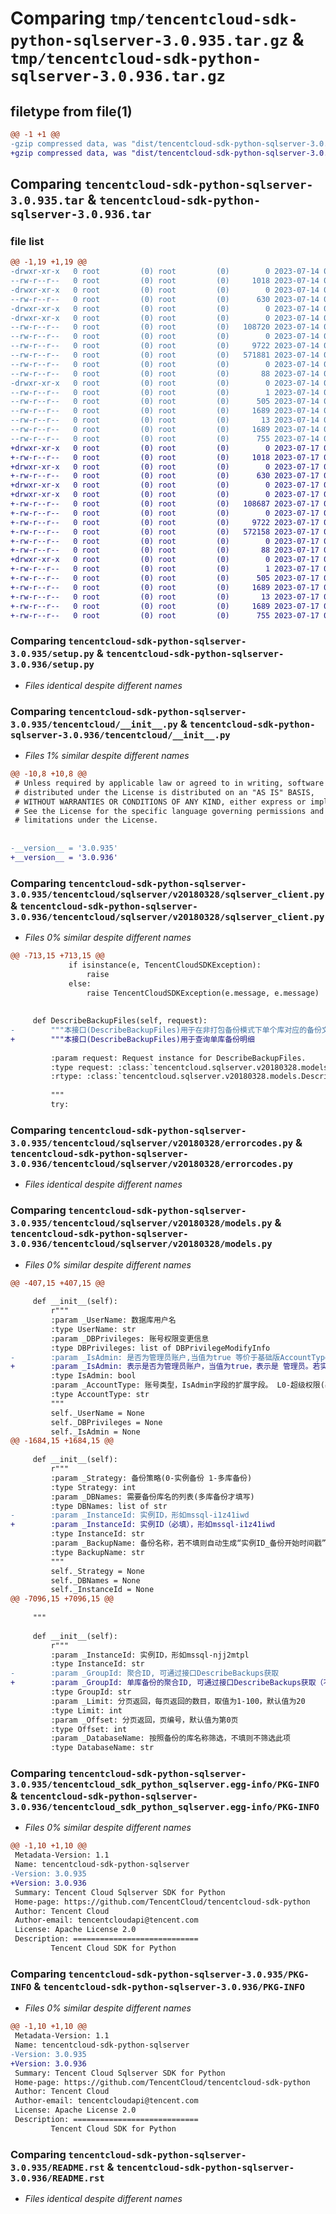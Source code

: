 # Comparing `tmp/tencentcloud-sdk-python-sqlserver-3.0.935.tar.gz` & `tmp/tencentcloud-sdk-python-sqlserver-3.0.936.tar.gz`

## filetype from file(1)

```diff
@@ -1 +1 @@
-gzip compressed data, was "dist/tencentcloud-sdk-python-sqlserver-3.0.935.tar", last modified: Fri Jul 14 00:37:31 2023, max compression
+gzip compressed data, was "dist/tencentcloud-sdk-python-sqlserver-3.0.936.tar", last modified: Mon Jul 17 00:34:17 2023, max compression
```

## Comparing `tencentcloud-sdk-python-sqlserver-3.0.935.tar` & `tencentcloud-sdk-python-sqlserver-3.0.936.tar`

### file list

```diff
@@ -1,19 +1,19 @@
-drwxr-xr-x   0 root         (0) root         (0)        0 2023-07-14 00:37:31.000000 tencentcloud-sdk-python-sqlserver-3.0.935/
--rw-r--r--   0 root         (0) root         (0)     1018 2023-07-14 00:37:31.000000 tencentcloud-sdk-python-sqlserver-3.0.935/setup.py
-drwxr-xr-x   0 root         (0) root         (0)        0 2023-07-14 00:37:31.000000 tencentcloud-sdk-python-sqlserver-3.0.935/tencentcloud/
--rw-r--r--   0 root         (0) root         (0)      630 2023-07-14 00:37:31.000000 tencentcloud-sdk-python-sqlserver-3.0.935/tencentcloud/__init__.py
-drwxr-xr-x   0 root         (0) root         (0)        0 2023-07-14 00:37:31.000000 tencentcloud-sdk-python-sqlserver-3.0.935/tencentcloud/sqlserver/
-drwxr-xr-x   0 root         (0) root         (0)        0 2023-07-14 00:37:31.000000 tencentcloud-sdk-python-sqlserver-3.0.935/tencentcloud/sqlserver/v20180328/
--rw-r--r--   0 root         (0) root         (0)   108720 2023-07-14 00:37:31.000000 tencentcloud-sdk-python-sqlserver-3.0.935/tencentcloud/sqlserver/v20180328/sqlserver_client.py
--rw-r--r--   0 root         (0) root         (0)        0 2023-07-14 00:37:31.000000 tencentcloud-sdk-python-sqlserver-3.0.935/tencentcloud/sqlserver/v20180328/__init__.py
--rw-r--r--   0 root         (0) root         (0)     9722 2023-07-14 00:37:31.000000 tencentcloud-sdk-python-sqlserver-3.0.935/tencentcloud/sqlserver/v20180328/errorcodes.py
--rw-r--r--   0 root         (0) root         (0)   571881 2023-07-14 00:37:31.000000 tencentcloud-sdk-python-sqlserver-3.0.935/tencentcloud/sqlserver/v20180328/models.py
--rw-r--r--   0 root         (0) root         (0)        0 2023-07-14 00:37:31.000000 tencentcloud-sdk-python-sqlserver-3.0.935/tencentcloud/sqlserver/__init__.py
--rw-r--r--   0 root         (0) root         (0)       88 2023-07-14 00:37:31.000000 tencentcloud-sdk-python-sqlserver-3.0.935/setup.cfg
-drwxr-xr-x   0 root         (0) root         (0)        0 2023-07-14 00:37:31.000000 tencentcloud-sdk-python-sqlserver-3.0.935/tencentcloud_sdk_python_sqlserver.egg-info/
--rw-r--r--   0 root         (0) root         (0)        1 2023-07-14 00:37:31.000000 tencentcloud-sdk-python-sqlserver-3.0.935/tencentcloud_sdk_python_sqlserver.egg-info/dependency_links.txt
--rw-r--r--   0 root         (0) root         (0)      505 2023-07-14 00:37:31.000000 tencentcloud-sdk-python-sqlserver-3.0.935/tencentcloud_sdk_python_sqlserver.egg-info/SOURCES.txt
--rw-r--r--   0 root         (0) root         (0)     1689 2023-07-14 00:37:31.000000 tencentcloud-sdk-python-sqlserver-3.0.935/tencentcloud_sdk_python_sqlserver.egg-info/PKG-INFO
--rw-r--r--   0 root         (0) root         (0)       13 2023-07-14 00:37:31.000000 tencentcloud-sdk-python-sqlserver-3.0.935/tencentcloud_sdk_python_sqlserver.egg-info/top_level.txt
--rw-r--r--   0 root         (0) root         (0)     1689 2023-07-14 00:37:31.000000 tencentcloud-sdk-python-sqlserver-3.0.935/PKG-INFO
--rw-r--r--   0 root         (0) root         (0)      755 2023-07-14 00:37:31.000000 tencentcloud-sdk-python-sqlserver-3.0.935/README.rst
+drwxr-xr-x   0 root         (0) root         (0)        0 2023-07-17 00:34:17.000000 tencentcloud-sdk-python-sqlserver-3.0.936/
+-rw-r--r--   0 root         (0) root         (0)     1018 2023-07-17 00:34:17.000000 tencentcloud-sdk-python-sqlserver-3.0.936/setup.py
+drwxr-xr-x   0 root         (0) root         (0)        0 2023-07-17 00:34:17.000000 tencentcloud-sdk-python-sqlserver-3.0.936/tencentcloud/
+-rw-r--r--   0 root         (0) root         (0)      630 2023-07-17 00:34:17.000000 tencentcloud-sdk-python-sqlserver-3.0.936/tencentcloud/__init__.py
+drwxr-xr-x   0 root         (0) root         (0)        0 2023-07-17 00:34:17.000000 tencentcloud-sdk-python-sqlserver-3.0.936/tencentcloud/sqlserver/
+drwxr-xr-x   0 root         (0) root         (0)        0 2023-07-17 00:34:17.000000 tencentcloud-sdk-python-sqlserver-3.0.936/tencentcloud/sqlserver/v20180328/
+-rw-r--r--   0 root         (0) root         (0)   108687 2023-07-17 00:34:17.000000 tencentcloud-sdk-python-sqlserver-3.0.936/tencentcloud/sqlserver/v20180328/sqlserver_client.py
+-rw-r--r--   0 root         (0) root         (0)        0 2023-07-17 00:34:17.000000 tencentcloud-sdk-python-sqlserver-3.0.936/tencentcloud/sqlserver/v20180328/__init__.py
+-rw-r--r--   0 root         (0) root         (0)     9722 2023-07-17 00:34:17.000000 tencentcloud-sdk-python-sqlserver-3.0.936/tencentcloud/sqlserver/v20180328/errorcodes.py
+-rw-r--r--   0 root         (0) root         (0)   572158 2023-07-17 00:34:17.000000 tencentcloud-sdk-python-sqlserver-3.0.936/tencentcloud/sqlserver/v20180328/models.py
+-rw-r--r--   0 root         (0) root         (0)        0 2023-07-17 00:34:17.000000 tencentcloud-sdk-python-sqlserver-3.0.936/tencentcloud/sqlserver/__init__.py
+-rw-r--r--   0 root         (0) root         (0)       88 2023-07-17 00:34:17.000000 tencentcloud-sdk-python-sqlserver-3.0.936/setup.cfg
+drwxr-xr-x   0 root         (0) root         (0)        0 2023-07-17 00:34:17.000000 tencentcloud-sdk-python-sqlserver-3.0.936/tencentcloud_sdk_python_sqlserver.egg-info/
+-rw-r--r--   0 root         (0) root         (0)        1 2023-07-17 00:34:17.000000 tencentcloud-sdk-python-sqlserver-3.0.936/tencentcloud_sdk_python_sqlserver.egg-info/dependency_links.txt
+-rw-r--r--   0 root         (0) root         (0)      505 2023-07-17 00:34:17.000000 tencentcloud-sdk-python-sqlserver-3.0.936/tencentcloud_sdk_python_sqlserver.egg-info/SOURCES.txt
+-rw-r--r--   0 root         (0) root         (0)     1689 2023-07-17 00:34:17.000000 tencentcloud-sdk-python-sqlserver-3.0.936/tencentcloud_sdk_python_sqlserver.egg-info/PKG-INFO
+-rw-r--r--   0 root         (0) root         (0)       13 2023-07-17 00:34:17.000000 tencentcloud-sdk-python-sqlserver-3.0.936/tencentcloud_sdk_python_sqlserver.egg-info/top_level.txt
+-rw-r--r--   0 root         (0) root         (0)     1689 2023-07-17 00:34:17.000000 tencentcloud-sdk-python-sqlserver-3.0.936/PKG-INFO
+-rw-r--r--   0 root         (0) root         (0)      755 2023-07-17 00:34:17.000000 tencentcloud-sdk-python-sqlserver-3.0.936/README.rst
```

### Comparing `tencentcloud-sdk-python-sqlserver-3.0.935/setup.py` & `tencentcloud-sdk-python-sqlserver-3.0.936/setup.py`

 * *Files identical despite different names*

### Comparing `tencentcloud-sdk-python-sqlserver-3.0.935/tencentcloud/__init__.py` & `tencentcloud-sdk-python-sqlserver-3.0.936/tencentcloud/__init__.py`

 * *Files 1% similar despite different names*

```diff
@@ -10,8 +10,8 @@
 # Unless required by applicable law or agreed to in writing, software
 # distributed under the License is distributed on an "AS IS" BASIS,
 # WITHOUT WARRANTIES OR CONDITIONS OF ANY KIND, either express or implied.
 # See the License for the specific language governing permissions and
 # limitations under the License.
 
 
-__version__ = '3.0.935'
+__version__ = '3.0.936'
```

### Comparing `tencentcloud-sdk-python-sqlserver-3.0.935/tencentcloud/sqlserver/v20180328/sqlserver_client.py` & `tencentcloud-sdk-python-sqlserver-3.0.936/tencentcloud/sqlserver/v20180328/sqlserver_client.py`

 * *Files 0% similar despite different names*

```diff
@@ -713,15 +713,15 @@
             if isinstance(e, TencentCloudSDKException):
                 raise
             else:
                 raise TencentCloudSDKException(e.message, e.message)
 
 
     def DescribeBackupFiles(self, request):
-        """本接口(DescribeBackupFiles)用于在非打包备份模式下单个库对应的备份文件
+        """本接口(DescribeBackupFiles)用于查询单库备份明细
 
         :param request: Request instance for DescribeBackupFiles.
         :type request: :class:`tencentcloud.sqlserver.v20180328.models.DescribeBackupFilesRequest`
         :rtype: :class:`tencentcloud.sqlserver.v20180328.models.DescribeBackupFilesResponse`
 
         """
         try:
```

### Comparing `tencentcloud-sdk-python-sqlserver-3.0.935/tencentcloud/sqlserver/v20180328/errorcodes.py` & `tencentcloud-sdk-python-sqlserver-3.0.936/tencentcloud/sqlserver/v20180328/errorcodes.py`

 * *Files identical despite different names*

### Comparing `tencentcloud-sdk-python-sqlserver-3.0.935/tencentcloud/sqlserver/v20180328/models.py` & `tencentcloud-sdk-python-sqlserver-3.0.936/tencentcloud/sqlserver/v20180328/models.py`

 * *Files 0% similar despite different names*

```diff
@@ -407,15 +407,15 @@
 
     def __init__(self):
         r"""
         :param _UserName: 数据库用户名
         :type UserName: str
         :param _DBPrivileges: 账号权限变更信息
         :type DBPrivileges: list of DBPrivilegeModifyInfo
-        :param _IsAdmin: 是否为管理员账户,当值为true 等价于基础版AccountType=L0，高可用AccountType=L1，当值为false时，表示删除管理员权限，默认false
+        :param _IsAdmin: 表示是否为管理员账户，当值为true，表示是 管理员。若实例 是 单节点，则管理员所在的 账号类型为超级权限账号 ，即AccountType=L0；若实例 是 双节点，则管理员所在的 账号类型为高级权限账号，即AccountType=L1；当值为false，表示 不是管理员，则账号类型为普通账号，即AccountType=L3
         :type IsAdmin: bool
         :param _AccountType: 账号类型，IsAdmin字段的扩展字段。 L0-超级权限(基础版独有),L1-高级权限,L2-特殊权限,L3-普通权限，默认L3
         :type AccountType: str
         """
         self._UserName = None
         self._DBPrivileges = None
         self._IsAdmin = None
@@ -1684,15 +1684,15 @@
 
     def __init__(self):
         r"""
         :param _Strategy: 备份策略(0-实例备份 1-多库备份)
         :type Strategy: int
         :param _DBNames: 需要备份库名的列表(多库备份才填写)
         :type DBNames: list of str
-        :param _InstanceId: 实例ID，形如mssql-i1z41iwd
+        :param _InstanceId: 实例ID（必填），形如mssql-i1z41iwd
         :type InstanceId: str
         :param _BackupName: 备份名称，若不填则自动生成“实例ID_备份开始时间戳”
         :type BackupName: str
         """
         self._Strategy = None
         self._DBNames = None
         self._InstanceId = None
@@ -7096,15 +7096,15 @@
 
     """
 
     def __init__(self):
         r"""
         :param _InstanceId: 实例ID，形如mssql-njj2mtpl
         :type InstanceId: str
-        :param _GroupId: 聚合ID, 可通过接口DescribeBackups获取
+        :param _GroupId: 单库备份的聚合ID, 可通过接口DescribeBackups获取（不支持查询打包备份记录）
         :type GroupId: str
         :param _Limit: 分页返回，每页返回的数目，取值为1-100，默认值为20
         :type Limit: int
         :param _Offset: 分页返回，页编号，默认值为第0页
         :type Offset: int
         :param _DatabaseName: 按照备份的库名称筛选，不填则不筛选此项
         :type DatabaseName: str
```

### Comparing `tencentcloud-sdk-python-sqlserver-3.0.935/tencentcloud_sdk_python_sqlserver.egg-info/PKG-INFO` & `tencentcloud-sdk-python-sqlserver-3.0.936/tencentcloud_sdk_python_sqlserver.egg-info/PKG-INFO`

 * *Files 0% similar despite different names*

```diff
@@ -1,10 +1,10 @@
 Metadata-Version: 1.1
 Name: tencentcloud-sdk-python-sqlserver
-Version: 3.0.935
+Version: 3.0.936
 Summary: Tencent Cloud Sqlserver SDK for Python
 Home-page: https://github.com/TencentCloud/tencentcloud-sdk-python
 Author: Tencent Cloud
 Author-email: tencentcloudapi@tencent.com
 License: Apache License 2.0
 Description: ============================
         Tencent Cloud SDK for Python
```

### Comparing `tencentcloud-sdk-python-sqlserver-3.0.935/PKG-INFO` & `tencentcloud-sdk-python-sqlserver-3.0.936/PKG-INFO`

 * *Files 0% similar despite different names*

```diff
@@ -1,10 +1,10 @@
 Metadata-Version: 1.1
 Name: tencentcloud-sdk-python-sqlserver
-Version: 3.0.935
+Version: 3.0.936
 Summary: Tencent Cloud Sqlserver SDK for Python
 Home-page: https://github.com/TencentCloud/tencentcloud-sdk-python
 Author: Tencent Cloud
 Author-email: tencentcloudapi@tencent.com
 License: Apache License 2.0
 Description: ============================
         Tencent Cloud SDK for Python
```

### Comparing `tencentcloud-sdk-python-sqlserver-3.0.935/README.rst` & `tencentcloud-sdk-python-sqlserver-3.0.936/README.rst`

 * *Files identical despite different names*

